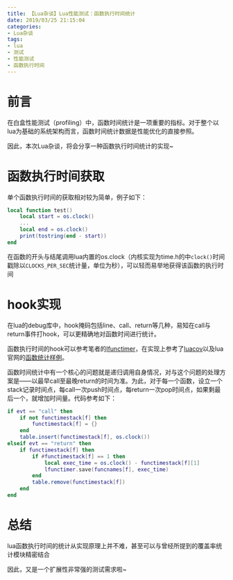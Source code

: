 ```yaml
---
title: 【Lua杂谈】Lua性能测试：函数执行时间统计
date: 2019/03/25 21:15:04
categories:
- Lua杂谈
tags:
- lua
- 测试
- 性能测试
- 函数执行时间
---
```


# 前言

在白盒性能测试（profiling）中，函数时间统计是一项重要的指标。对于整个以lua为基础的系统架构而言，函数时间统计数据是性能优化的直接参照。

因此，本次Lua杂谈，将会分享一种函数执行时间统计的实现~

<!-- more -->

# 函数执行时间获取

单个函数执行时间的获取相对较为简单，例子如下：

```lua
local function test()
	local start = os.clock()
	...
	local end = os.clock()
	print(tostring(end - start))
end
```

在函数的开头与结尾调用lua内置的os.clock（内核实现为time.h的中`clock()`时间戳除以`CLOCKS_PER_SEC`统计量，单位为秒），可以轻而易举地获得该函数的执行时间

# hook实现

在lua的debug库中，hook掩码包括line、call、return等几种，易知在call与return事件打hook，可以更精确地对函数时间进行统计。

函数执行时间的hook可以参考笔者的[lfunctimer](https://github.com/utmhikari/lfunctimer)，在实现上参考了[luacov](https://keplerproject.github.io/luacov/index.html)以及lua官网的[函数统计样例](https://www.lua.org/pil/23.3.html)。

函数时间统计中有一个核心的问题就是递归调用自身情况，对与这个问题的处理方案是——以最早call至最晚return的时间为准。为此，对于每一个函数，设立一个stack记录时间点，每call一次push时间点，每return一次pop时间点，如果剩最后一个，就增加时间量。代码参考如下：

```lua
if evt == "call" then
    if not functimestack[f] then
        functimestack[f] = {}
    end
    table.insert(functimestack[f], os.clock())
elseif evt == "return" then
    if functimestack[f] then
        if #functimestack[f] == 1 then
            local exec_time = os.clock() - functimestack[f][1]
            lfunctimer.save(funcnames[f], exec_time)
        end
        table.remove(functimestack[f])
    end
end
```

# 总结

lua函数执行时间的统计从实现原理上并不难，甚至可以与曾经所提到的覆盖率统计模块精密结合

因此，又是一个扩展性非常强的测试需求啦~


